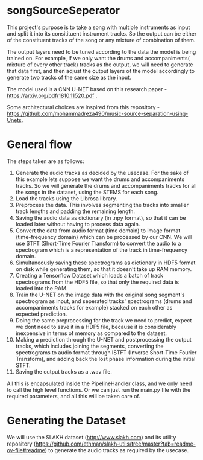 # songSourceSeperator
This project's purpose is to take a song with multiple instruments as input and split it into its consitituent instrument tracks. So the output can be either of the constituent tracks of the song or any mixture of combination of them.

The output layers need to be tuned according to the data the model is being trained on. For example, if we only want the drums and accompaniments( mixture of every other track) tracks as the output, we will need to generate that data first, and then adjust the output layers of the model accordingly to generate two tracks of the same size as the input.

The model used is a CNN U-NET based on this research paper - https://arxiv.org/pdf/1810.11520.pdf .

Some architectural choices are inspired from this repository - https://github.com/mohammadreza490/music-source-separation-using-Unets. 

# General flow
The steps taken are as follows:
1. Generate the audio tracks as decided by the usecase. For the sake of this example lets suppose we want the drums and accompaniments tracks. So we will generate the drums and accompaniments tracks for all the songs in the dataset, using the STEMS for each song.
2. Load the tracks using the Librosa library.
3. Preprocess the data. This involves segmenting the tracks into smaller track lengths and padding the remaining length.
4. Saving the audio data as dictionary (in .npy format), so that it can be loaded later without having to process data again.
5. Convert the data from audio format (time domain) to image format (time-frequency domain) which can be processed by our CNN. We will use STFT (Short-Time Fourier Transform) to convert the audio to a spectrogram which is a representation of the track in time-frequency domain.
6. Simultaneously saving these spectrograms as dictionary in HDF5 format on disk while generating them, so that it doesn't take up RAM memory.
7. Creating a Tensorflow Dataset which loads a batch of track spectrograms from the HDF5 file, so that only the required data is loaded into the RAM.
8. Train the U-NET on the image data with the original song segment's spectrogram as input, and seperated tracks' spectrograms (drums and accompaniments tracks for example) stacked on each other as expected prediction.
9. Doing the same preprocessing for the track we need to predict, expect we dont need to save it in a HDF5 file, because it is considerably inexpensive in terms of memory as compared to the dataset.
10. Making a prediction through the U-NET and postprocessing the output tracks, which includes joining the segments, converting the spectrograms to audio format through ISTFT (Inverse Short-Time Fourier Transform), and adding back the lost phase information during the initial STFT.
11. Saving the output tracks as a .wav file.

All this is encapsulated inside the PipelineHandler class, and we only need to call the high level functions. Or we can just run the main.py file with the required parameters, and all this will be taken care of.

# Generating the Dataset
We will use the SLAKH dataset (http://www.slakh.com) and its utility repository (https://github.com/ethman/slakh-utils/tree/master?tab=readme-ov-file#readme) to generate the audio tracks as required by the usecase.

